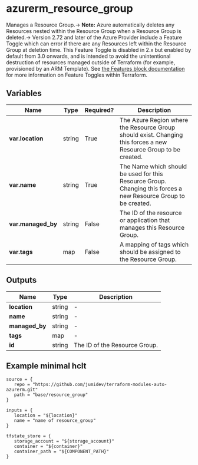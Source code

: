 # azurerm_resource_group

Manages a Resource Group.-> **Note:** Azure automatically deletes any Resources nested within the Resource Group when a Resource Group is deleted.-> Version 2.72 and later of the Azure Provider include a Feature Toggle which can error if there are any Resources left within the Resource Group at deletion time. This Feature Toggle is disabled in 2.x but enabled by default from 3.0 onwards, and is intended to avoid the unintentional destruction of resources managed outside of Terraform (for example, provisioned by an ARM Template). See [the Features block documentation](https://registry.terraform.io/providers/hashicorp/azurerm/latest/docs/guides/features-block) for more information on Feature Toggles within Terraform.

## Variables

| Name | Type | Required? |  Description |
| ---- | ---- | --------- |  ----------- |
| **var.location** | string | True | The Azure Region where the Resource Group should exist. Changing this forces a new Resource Group to be created. | 
| **var.name** | string | True | The Name which should be used for this Resource Group. Changing this forces a new Resource Group to be created. | 
| **var.managed_by** | string | False | The ID of the resource or application that manages this Resource Group. | 
| **var.tags** | map | False | A mapping of tags which should be assigned to the Resource Group. | 



## Outputs

| Name | Type | Description |
| ---- | ---- | --------- | 
| **location** | string  | - | 
| **name** | string  | - | 
| **managed_by** | string  | - | 
| **tags** | map  | - | 
| **id** | string  | The ID of the Resource Group. | 

## Example minimal hclt

```hcl
source = {
   repo = "https://github.com/jumidev/terraform-modules-auto-azurerm.git" 
   path = "base/resource_group" 
}

inputs = {
   location = "${location}" 
   name = "name of resource_group" 
}

tfstate_store = {
   storage_account = "${storage_account}" 
   container = "${container}" 
   container_path = "${COMPONENT_PATH}" 
}


```